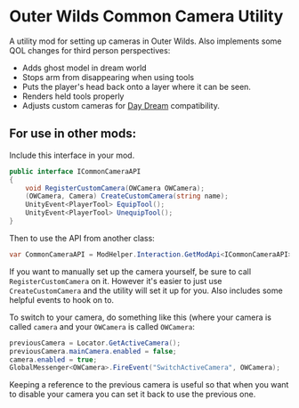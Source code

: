 # Outer Wilds Common Camera Utility

A utility mod for setting up cameras in Outer Wilds. Also implements some QOL changes for third person perspectives:
- Adds ghost model in dream world
- Stops arm from disappearing when using tools
- Puts the player's head back onto a layer where it can be seen.
- Renders held tools properly
- Adjusts custom cameras for [Day Dream](https://outerwildsmods.com/mods/daydream/) compatibility.

## For use in other mods:

Include this interface in your mod.
```cs
public interface ICommonCameraAPI
{
    void RegisterCustomCamera(OWCamera OWCamera);
    (OWCamera, Camera) CreateCustomCamera(string name);
    UnityEvent<PlayerTool> EquipTool();
    UnityEvent<PlayerTool> UnequipTool();
}
```

Then to use the API from another class:
```cs
var CommonCameraAPI = ModHelper.Interaction.GetModApi<ICommonCameraAPI>("xen.CommonCameraUtility");
```

If you want to manually set up the camera yourself, be sure to call `RegisterCustomCamera` on it. However it's easier to just use `CreateCustomCamera` and the utility will set it up for you. Also includes some helpful events to hook on to.

To switch to your camera, do something like this (where your camera is called `camera` and your `OWCamera` is called `OWCamera`:
```cs
previousCamera = Locator.GetActiveCamera();
previousCamera.mainCamera.enabled = false;
camera.enabled = true;
GlobalMessenger<OWCamera>.FireEvent("SwitchActiveCamera", OWCamera);
```

Keeping a reference to the previous camera is useful so that when you want to disable your camera you can set it back to use the previous one.
